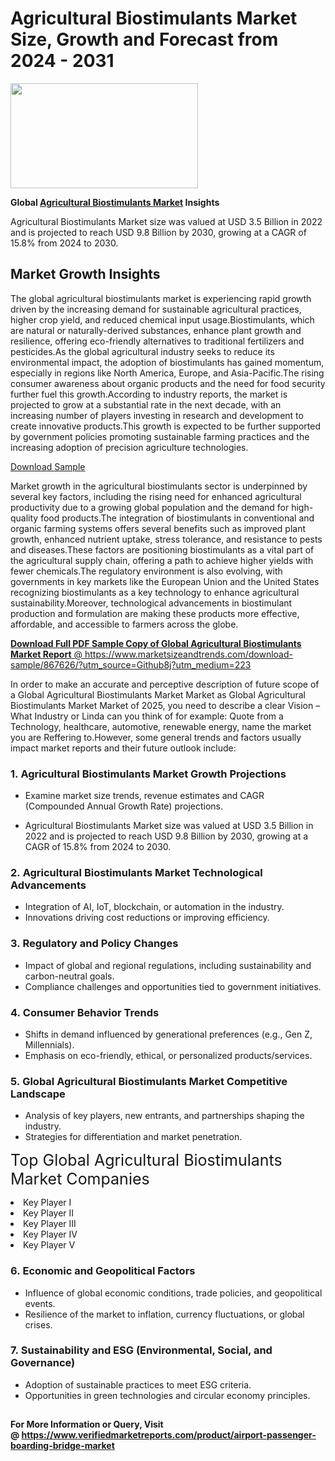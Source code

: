 <H1>Agricultural Biostimulants Market Size, Growth and Forecast from 2024 - 2031</H1><img class="aligncenter size-medium wp-image-584254" src="https://thirdeyenews.in/wp-content/uploads/2024/09/Global-Market-Research-300x168.jpeg" alt="" width="300" height="168" /><p><strong>Global&nbsp;<a href="https://www.marketsizeandtrends.com/download-sample/867626/?utm_source=Github8j?utm_medium=223">Agricultural Biostimulants Market</a> Insights</strong></p><p>Agricultural Biostimulants Market size was valued at USD 3.5 Billion in 2022 and is projected to reach USD 9.8 Billion by 2030, growing at a CAGR of 15.8% from 2024 to 2030.</p><p><h2>Market Growth Insights</h2> <p>The global agricultural biostimulants market is experiencing rapid growth driven by the increasing demand for sustainable agricultural practices, higher crop yield, and reduced chemical input usage.Biostimulants, which are natural or naturally-derived substances, enhance plant growth and resilience, offering eco-friendly alternatives to traditional fertilizers and pesticides.As the global agricultural industry seeks to reduce its environmental impact, the adoption of biostimulants has gained momentum, especially in regions like North America, Europe, and Asia-Pacific.The rising consumer awareness about organic products and the need for food security further fuel this growth.According to industry reports, the market is projected to grow at a substantial rate in the next decade, with an increasing number of players investing in research and development to create innovative products.This growth is expected to be further supported by government policies promoting sustainable farming practices and the increasing adoption of precision agriculture technologies.</p> <p><a href="#">Download Sample</a></p> <p>Market growth in the agricultural biostimulants sector is underpinned by several key factors, including the rising need for enhanced agricultural productivity due to a growing global population and the demand for high-quality food products.The integration of biostimulants in conventional and organic farming systems offers several benefits such as improved plant growth, enhanced nutrient uptake, stress tolerance, and resistance to pests and diseases.These factors are positioning biostimulants as a vital part of the agricultural supply chain, offering a path to achieve higher yields with fewer chemicals.The regulatory environment is also evolving, with governments in key markets like the European Union and the United States recognizing biostimulants as a key technology to enhance agricultural sustainability.Moreover, technological advancements in biostimulant production and formulation are making these products more effective, affordable, and accessible to farmers across the globe.</p> <p><a href="#"></p><p><span class=""><strong>Download Full PDF Sample Copy of Global Agricultural Biostimulants Market Report</strong> @ <a href="https://www.marketsizeandtrends.com/download-sample/867626/?utm_source=Github8j?utm_medium=223" target="_blank">https://www.marketsizeandtrends.com/download-sample/867626/?utm_source=Github8j?utm_medium=223</a></span></p><p>In order to make an accurate and perceptive description of future scope of a Global&nbsp;Agricultural Biostimulants Market Market as Global&nbsp;Agricultural Biostimulants Market Market of 2025, you need to describe a clear Vision &ndash; What Industry or Linda can you think of for example: Quote from a Technology, healthcare, automotive, renewable energy, name the market you are Reffering to.However, some general trends and factors usually impact market reports and their future outlook include:</p><h3>1.&nbsp;<strong>Agricultural Biostimulants Market Growth Projections</strong></h3><ul><li>Examine market size trends, revenue estimates and CAGR (Compounded Annual Growth Rate) projections.</li><li><p>Agricultural Biostimulants Market size was valued at USD 3.5 Billion in 2022 and is projected to reach USD 9.8 Billion by 2030, growing at a CAGR of 15.8% from 2024 to 2030.</p></li></ul><h3>2.&nbsp;<strong>Agricultural Biostimulants Market Technological Advancements</strong></h3><ul><li>Integration of AI, IoT, blockchain, or automation in the industry.</li><li>Innovations driving cost reductions or improving efficiency.</li></ul><h3>3.&nbsp;<strong>Regulatory and Policy Changes</strong></h3><ul><li>Impact of global and regional regulations, including sustainability and carbon-neutral goals.</li><li>Compliance challenges and opportunities tied to government initiatives.</li></ul><h3>4.&nbsp;<strong>Consumer Behavior Trends</strong></h3><ul><li>Shifts in demand influenced by generational preferences (e.g., Gen Z, Millennials).</li><li>Emphasis on eco-friendly, ethical, or personalized products/services.</li></ul><h3>5.&nbsp;<strong>Global Agricultural Biostimulants Market Competitive Landscape</strong></h3><ul><li>Analysis of key players, new entrants, and partnerships shaping the industry.</li><li>Strategies for differentiation and market penetration.</li></ul><p data-pm-slice="1 1 []"><span style="color: inherit; font-family: inherit; font-size: 25px;">Top Global Agricultural Biostimulants Market Companies</span></p><div class="" data-test-id=""><p><li>Key Player I</li><li> Key Player II</li><li> Key Player III</li><li> Key Player IV</li><li> Key Player V</li></p></div><h3>6.&nbsp;<strong>Economic and Geopolitical Factors</strong></h3><ul><li>Influence of global economic conditions, trade policies, and geopolitical events.</li><li>Resilience of the market to inflation, currency fluctuations, or global crises.</li></ul><h3>7.&nbsp;<strong>Sustainability and ESG (Environmental, Social, and Governance)</strong></h3><ul><li>Adoption of sustainable practices to meet ESG criteria.</li><li>Opportunities in green technologies and circular economy principles.</li></ul><h2><strong style="font-size: 14px;">For More Information or Query, Visit @&nbsp;</strong><a style="background-color: #ffffff; font-size: 14px;" href="https://www.marketsizeandtrends.com/report/agricultural-biostimulants-market/" target="_blank">https://www.verifiedmarketreports.com/product/airport-passenger-boarding-bridge-market</a></h2>